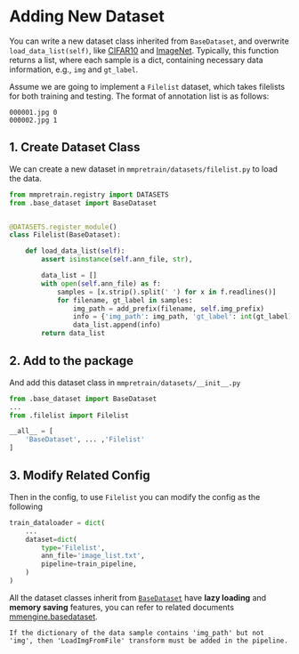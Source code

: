 # Adding New Dataset

You can write a new dataset class inherited from `BaseDataset`, and overwrite `load_data_list(self)`,
like [CIFAR10](https://github.com/open-mmlab/mmclassification/blob/pretrain/mmpretrain/datasets/cifar.py) and [ImageNet](https://github.com/open-mmlab/mmclassification/blob/pretrain/mmpretrain/datasets/imagenet.py).
Typically, this function returns a list, where each sample is a dict, containing necessary data information, e.g., `img` and `gt_label`.

Assume we are going to implement a `Filelist` dataset, which takes filelists for both training and testing. The format of annotation list is as follows:

```text
000001.jpg 0
000002.jpg 1
```

## 1. Create Dataset Class

We can create a new dataset in `mmpretrain/datasets/filelist.py` to load the data.

```python
from mmpretrain.registry import DATASETS
from .base_dataset import BaseDataset


@DATASETS.register_module()
class Filelist(BaseDataset):

    def load_data_list(self):
        assert isinstance(self.ann_file, str),

        data_list = []
        with open(self.ann_file) as f:
            samples = [x.strip().split(' ') for x in f.readlines()]
            for filename, gt_label in samples:
                img_path = add_prefix(filename, self.img_prefix)
                info = {'img_path': img_path, 'gt_label': int(gt_label)}
                data_list.append(info)
        return data_list
```

## 2. Add to the package

And add this dataset class in `mmpretrain/datasets/__init__.py`

```python
from .base_dataset import BaseDataset
...
from .filelist import Filelist

__all__ = [
    'BaseDataset', ... ,'Filelist'
]
```

## 3. Modify Related Config

Then in the config, to use `Filelist` you can modify the config as the following

```python
train_dataloader = dict(
    ...
    dataset=dict(
        type='Filelist',
        ann_file='image_list.txt',
        pipeline=train_pipeline,
    )
)
```

All the dataset classes inherit from [`BaseDataset`](https://github.com/open-mmlab/mmclassification/blob/pretrain/mmpretrain/datasets/base_dataset.py) have **lazy loading** and **memory saving** features, you can refer to related documents [mmengine.basedataset](https://mmengine.readthedocs.io/en/latest/advanced_tutorials/basedataset.html).

```{note}
If the dictionary of the data sample contains 'img_path' but not 'img', then 'LoadImgFromFile' transform must be added in the pipeline.
```

